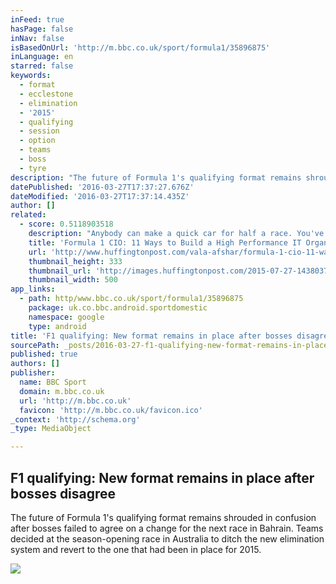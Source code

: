 ```yaml
---
inFeed: true
hasPage: false
inNav: false
isBasedOnUrl: 'http://m.bbc.co.uk/sport/formula1/35896875'
inLanguage: en
starred: false
keywords:
  - format
  - ecclestone
  - elimination
  - '2015'
  - qualifying
  - session
  - option
  - teams
  - boss
  - tyre
description: "The future of Formula 1's qualifying format remains shrouded in confusion after bosses failed to agree on a change for the next race in Bahrain. Teams decided at the season-opening race in Australia to ditch the new elimination system and revert to the one that had been in place for 2015."
datePublished: '2016-03-27T17:37:27.676Z'
dateModified: '2016-03-27T17:37:14.435Z'
author: []
related:
  - score: 0.5118903518
    description: "Anybody can make a quick car for half a race. You've got to get to the end. - Fernando Alonso, F1 Driver In Formula 1 racing the difference between a champion and a second place finish can be a matter of seconds of indecision, imprecise execution, or error in judgement."
    title: 'Formula 1 CIO: 11 Ways to Build a High Performance IT Organization'
    url: 'http://www.huffingtonpost.com/vala-afshar/formula-1-cio-11-ways-to_b_7883064.html'
    thumbnail_height: 333
    thumbnail_url: 'http://images.huffingtonpost.com/2015-07-27-1438037205-8224519-WN7T9612-thumb.jpg'
    thumbnail_width: 500
app_links:
  - path: http/www.bbc.co.uk/sport/formula1/35896875
    package: uk.co.bbc.android.sportdomestic
    namespace: google
    type: android
title: 'F1 qualifying: New format remains in place after bosses disagree'
sourcePath: _posts/2016-03-27-f1-qualifying-new-format-remains-in-place-after-bosses-disa.md
published: true
authors: []
publisher:
  name: BBC Sport
  domain: m.bbc.co.uk
  url: 'http://m.bbc.co.uk'
  favicon: 'http://m.bbc.co.uk/favicon.ico'
_context: 'http://schema.org'
_type: MediaObject

---
```

<article style=""><h1>F1 qualifying: New format remains in place after bosses disagree</h1><p>The future of Formula 1's qualifying format remains shrouded in confusion after bosses failed to agree on a change for the next race in Bahrain. Teams decided at the season-opening race in Australia to ditch the new elimination system and revert to the one that had been in place for 2015.</p><img src="https://s3-us-west-2.amazonaws.com/the-grid-img/p/d6e3c1e5c6f894bec20a72f2339c3930e2074e4f.jpg" /></article>